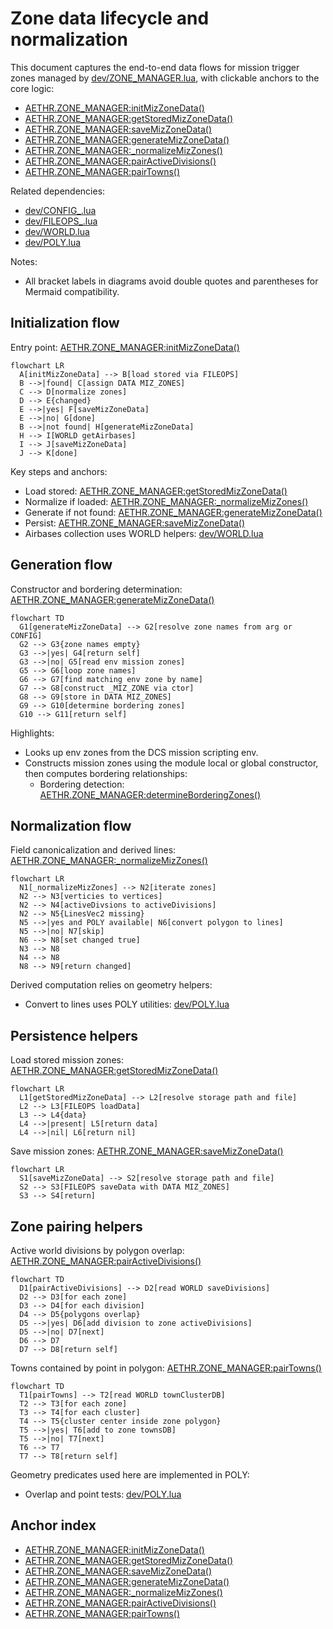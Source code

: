# Zone data lifecycle and normalization

This document captures the end-to-end data flows for mission trigger zones managed by [dev/ZONE_MANAGER.lua](../../dev/ZONE_MANAGER.lua), with clickable anchors to the core logic:
- [AETHR.ZONE_MANAGER:initMizZoneData()](../../dev/ZONE_MANAGER.lua:122)
- [AETHR.ZONE_MANAGER:getStoredMizZoneData()](../../dev/ZONE_MANAGER.lua:141)
- [AETHR.ZONE_MANAGER:saveMizZoneData()](../../dev/ZONE_MANAGER.lua:152)
- [AETHR.ZONE_MANAGER:generateMizZoneData()](../../dev/ZONE_MANAGER.lua:205)
- [AETHR.ZONE_MANAGER:_normalizeMizZones()](../../dev/ZONE_MANAGER.lua:53)
- [AETHR.ZONE_MANAGER:pairActiveDivisions()](../../dev/ZONE_MANAGER.lua:161)
- [AETHR.ZONE_MANAGER:pairTowns()](../../dev/ZONE_MANAGER.lua:182)

Related dependencies:
- [dev/CONFIG_.lua](../../dev/CONFIG_.lua)
- [dev/FILEOPS_.lua](../../dev/FILEOPS_.lua)
- [dev/WORLD.lua](../../dev/WORLD.lua)
- [dev/POLY.lua](../../dev/POLY.lua)

Notes:
- All bracket labels in diagrams avoid double quotes and parentheses for Mermaid compatibility.


## Initialization flow

Entry point: [AETHR.ZONE_MANAGER:initMizZoneData()](../../dev/ZONE_MANAGER.lua:122)

```mermaid
flowchart LR
  A[initMizZoneData] --> B[load stored via FILEOPS]
  B -->|found| C[assign DATA MIZ_ZONES]
  C --> D[normalize zones]
  D --> E{changed}
  E -->|yes| F[saveMizZoneData]
  E -->|no| G[done]
  B -->|not found| H[generateMizZoneData]
  H --> I[WORLD getAirbases]
  I --> J[saveMizZoneData]
  J --> K[done]
```

Key steps and anchors:
- Load stored: [AETHR.ZONE_MANAGER:getStoredMizZoneData()](../../dev/ZONE_MANAGER.lua:141)
- Normalize if loaded: [AETHR.ZONE_MANAGER:_normalizeMizZones()](../../dev/ZONE_MANAGER.lua:53)
- Generate if not found: [AETHR.ZONE_MANAGER:generateMizZoneData()](../../dev/ZONE_MANAGER.lua:205)
- Persist: [AETHR.ZONE_MANAGER:saveMizZoneData()](../../dev/ZONE_MANAGER.lua:152)
- Airbases collection uses WORLD helpers: [dev/WORLD.lua](../../dev/WORLD.lua)


## Generation flow

Constructor and bordering determination: [AETHR.ZONE_MANAGER:generateMizZoneData()](../../dev/ZONE_MANAGER.lua:205)

```mermaid
flowchart TD
  G1[generateMizZoneData] --> G2[resolve zone names from arg or CONFIG]
  G2 --> G3{zone names empty}
  G3 -->|yes| G4[return self]
  G3 -->|no| G5[read env mission zones]
  G5 --> G6[loop zone names]
  G6 --> G7[find matching env zone by name]
  G7 --> G8[construct _MIZ_ZONE via ctor]
  G8 --> G9[store in DATA MIZ_ZONES]
  G9 --> G10[determine bordering zones]
  G10 --> G11[return self]
```

Highlights:
- Looks up env zones from the DCS mission scripting env.
- Constructs mission zones using the module local or global constructor, then computes bordering relationships:
  - Bordering detection: [AETHR.ZONE_MANAGER:determineBorderingZones()](../../dev/ZONE_MANAGER.lua:232)


## Normalization flow

Field canonicalization and derived lines: [AETHR.ZONE_MANAGER:_normalizeMizZones()](../../dev/ZONE_MANAGER.lua:53)

```mermaid
flowchart LR
  N1[_normalizeMizZones] --> N2[iterate zones]
  N2 --> N3[verticies to vertices]
  N2 --> N4[activeDivsions to activeDivisions]
  N2 --> N5{LinesVec2 missing}
  N5 -->|yes and POLY available| N6[convert polygon to lines]
  N5 -->|no| N7[skip]
  N6 --> N8[set changed true]
  N3 --> N8
  N4 --> N8
  N8 --> N9[return changed]
```

Derived computation relies on geometry helpers:
- Convert to lines uses POLY utilities: [dev/POLY.lua](../../dev/POLY.lua)


## Persistence helpers

Load stored mission zones: [AETHR.ZONE_MANAGER:getStoredMizZoneData()](../../dev/ZONE_MANAGER.lua:141)

```mermaid
flowchart LR
  L1[getStoredMizZoneData] --> L2[resolve storage path and file]
  L2 --> L3[FILEOPS loadData]
  L3 --> L4{data}
  L4 -->|present| L5[return data]
  L4 -->|nil| L6[return nil]
```

Save mission zones: [AETHR.ZONE_MANAGER:saveMizZoneData()](../../dev/ZONE_MANAGER.lua:152)

```mermaid
flowchart LR
  S1[saveMizZoneData] --> S2[resolve storage path and file]
  S2 --> S3[FILEOPS saveData with DATA MIZ_ZONES]
  S3 --> S4[return]
```


## Zone pairing helpers

Active world divisions by polygon overlap: [AETHR.ZONE_MANAGER:pairActiveDivisions()](../../dev/ZONE_MANAGER.lua:161)

```mermaid
flowchart TD
  D1[pairActiveDivisions] --> D2[read WORLD saveDivisions]
  D2 --> D3[for each zone]
  D3 --> D4[for each division]
  D4 --> D5{polygons overlap}
  D5 -->|yes| D6[add division to zone activeDivisions]
  D5 -->|no| D7[next]
  D6 --> D7
  D7 --> D8[return self]
```

Towns contained by point in polygon: [AETHR.ZONE_MANAGER:pairTowns()](../../dev/ZONE_MANAGER.lua:182)

```mermaid
flowchart TD
  T1[pairTowns] --> T2[read WORLD townClusterDB]
  T2 --> T3[for each zone]
  T3 --> T4[for each cluster]
  T4 --> T5{cluster center inside zone polygon}
  T5 -->|yes| T6[add to zone townsDB]
  T5 -->|no| T7[next]
  T6 --> T7
  T7 --> T8[return self]
```

Geometry predicates used here are implemented in POLY:
- Overlap and point tests: [dev/POLY.lua](../../dev/POLY.lua)


## Anchor index

- [AETHR.ZONE_MANAGER:initMizZoneData()](../../dev/ZONE_MANAGER.lua:122)
- [AETHR.ZONE_MANAGER:getStoredMizZoneData()](../../dev/ZONE_MANAGER.lua:141)
- [AETHR.ZONE_MANAGER:saveMizZoneData()](../../dev/ZONE_MANAGER.lua:152)
- [AETHR.ZONE_MANAGER:generateMizZoneData()](../../dev/ZONE_MANAGER.lua:205)
- [AETHR.ZONE_MANAGER:_normalizeMizZones()](../../dev/ZONE_MANAGER.lua:53)
- [AETHR.ZONE_MANAGER:pairActiveDivisions()](../../dev/ZONE_MANAGER.lua:161)
- [AETHR.ZONE_MANAGER:pairTowns()](../../dev/ZONE_MANAGER.lua:182)